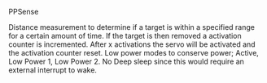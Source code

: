 PPSense

Distance measurement to determine if a target is within a specified range for a certain amount of time. If the target is then removed a activation counter is incremented. After x activations the servo will be activated and the activation counter reset.
Low power modes to conserve power; Active, Low Power 1, Low Power 2. No Deep sleep since this would require an external interrupt to wake.
